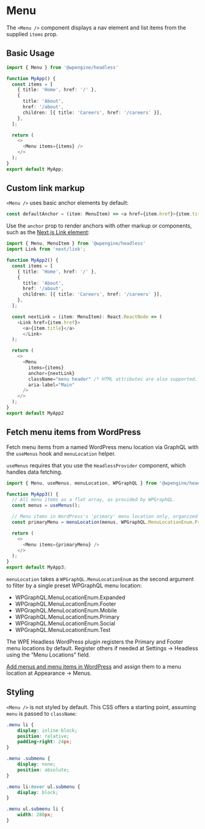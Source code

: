 # Menu

The `<Menu />` component displays a nav element and list items from the supplied `items` prop.

## Basic Usage

```ts
import { Menu } from '@wpengine/headless'

function MyApp() {
  const items = [
    { title: 'Home', href: '/' },
    {
      title: 'About',
      href: '/about',
      children: [{ title: 'Careers', href: '/careers' }],
    },
  ];

  return (
    <>
      <Menu items={items} />
    </>
  );
}
export default MyApp;
```

## Custom link markup

`<Menu />` uses basic anchor elements by default:

```ts
const defaultAnchor = (item: MenuItem) => <a href={item.href}>{item.title}</a>;
```

Use the `anchor` prop to render anchors with other markup or components, such as the [Next.js Link element](https://nextjs.org/docs/api-reference/next/link):

```ts
import { Menu, MenuItem } from '@wpengine/headless'
import Link from 'next/link';

function MyApp2() {
  const items = [
    { title: 'Home', href: '/' },
    {
      title: 'About',
      href: '/about',
      children: [{ title: 'Careers', href: '/careers' }],
    },
  ];

  const nextLink = (item: MenuItem): React.ReactNode => (
    <Link href={item.href}>
      <a>{item.title}</a>
      </Link>
  );

  return (
    <>
      <Menu
        items={items}
        anchor={nextLink}
        className="menu header" /* HTML attributes are also supported. */
        aria-label="Main"
      />
    </>
  );
}
export default MyApp2
```

## Fetch menu items from WordPress

Fetch menu items from a named WordPress menu location via GraphQL with the `useMenus` hook and `menuLocation` helper.

`useMenus` requires that you use the `HeadlessProvider` component, which handles data fetching.

```ts
import { Menu, useMenus, menuLocation, WPGraphQL } from '@wpengine/headless'

function MyApp3() {
  // All menu items as a flat array, as provided by WPGraphQL.
  const menus = useMenus();

  // Menu items in WordPress's 'primary' menu location only, organized as a parent-child tree.
  const primaryMenu = menuLocation(menus, WPGraphQL.MenuLocationEnum.Primary);

  return (
    <>
      <Menu items={primaryMenu} />
    </>
  );
}
export default MyApp3;
```

`menuLocation` takes a `WPGraphQL.MenuLocationEnum` as the second argument to filter by a single preset WPGraphQL menu location:

- WPGraphQL.MenuLocationEnum.Expanded
- WPGraphQL.MenuLocationEnum.Footer
- WPGraphQL.MenuLocationEnum.Mobile
- WPGraphQL.MenuLocationEnum.Primary
- WPGraphQL.MenuLocationEnum.Social
- WPGraphQL.MenuLocationEnum.Test

The WPE Headless WordPress plugin registers the Primary and Footer menu locations by default. Register others if needed at Settings → Headless using the “Menu Locations” field.

[Add menus and menu items in WordPress](https://codex.wordpress.org/WordPress_Menu_User_Guide) and assign them to a menu location at Appearance → Menus.


## Styling

`<Menu />` is not styled by default. This CSS offers a starting point, assuming `menu` is passed to `className`:

```css
.menu li {
    display: inline-block;
    position: relative;
    padding-right: 24px;
}

.menu .submenu {
    display: none;
    position: absolute;
}

.menu li:hover ul.submenu {
    display: block;
}

.menu ul.submenu li {
    width: 280px;
}
```
